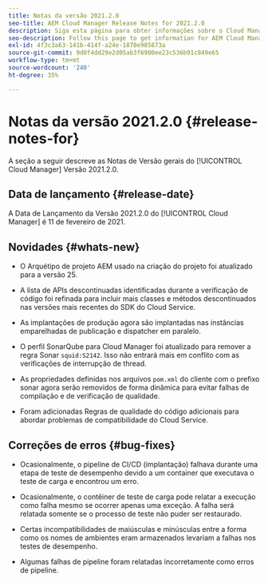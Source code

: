```yaml
---
title: Notas da versão 2021.2.0
seo-title: AEM Cloud Manager Release Notes for 2021.2.0
description: Siga esta página para obter informações sobre o Cloud Manager versão 2021.2.0
seo-description: Follow this page to get information for AEM Cloud Manager Release 2021.2.0
exl-id: 4f3c3a63-141b-414f-a24e-1870e985873a
source-git-commit: 9d0f4dd29e2d05ab3f6900ee23c536b91c849e65
workflow-type: tm+mt
source-wordcount: '240'
ht-degree: 35%

---
```


# Notas da versão 2021.2.0 {#release-notes-for}

A seção a seguir descreve as Notas de Versão gerais do [!UICONTROL Cloud Manager] Versão 2021.2.0.

## Data de lançamento {#release-date}

A Data de Lançamento da Versão 2021.2.0 do [!UICONTROL Cloud Manager] é 11 de fevereiro de 2021.

## Novidades {#whats-new}

* O Arquétipo de projeto AEM usado na criação do projeto foi atualizado para a versão 25.

* A lista de APIs descontinuadas identificadas durante a verificação de código foi refinada para incluir mais classes e métodos descontinuados nas versões mais recentes do SDK do Cloud Service.

* As implantações de produção agora são implantadas nas instâncias emparelhadas de publicação e dispatcher em paralelo.

* O perfil SonarQube para Cloud Manager foi atualizado para remover a regra Sonar `squid:S2142`. Isso não entrará mais em conflito com as verificações de interrupção de thread.

* As propriedades definidas nos arquivos `pom.xml` do cliente com o prefixo sonar agora serão removidos de forma dinâmica para evitar falhas de compilação e de verificação de qualidade.

* Foram adicionadas Regras de qualidade do código adicionais para abordar problemas de compatibilidade do Cloud Service.

## Correções de erros {#bug-fixes}

* Ocasionalmente, o pipeline de CI/CD (implantação) falhava durante uma etapa de teste de desempenho devido a um container que executava o teste de carga e encontrou um erro.

* Ocasionalmente, o contêiner de teste de carga pode relatar a execução como falha mesmo se ocorrer apenas uma exceção. A falha será relatada somente se o processo de teste não puder ser restaurado.

* Certas incompatibilidades de maiúsculas e minúsculas entre a forma como os nomes de ambientes eram armazenados levariam a falhas nos testes de desempenho.

* Algumas falhas de pipeline foram relatadas incorretamente como erros de pipeline.

